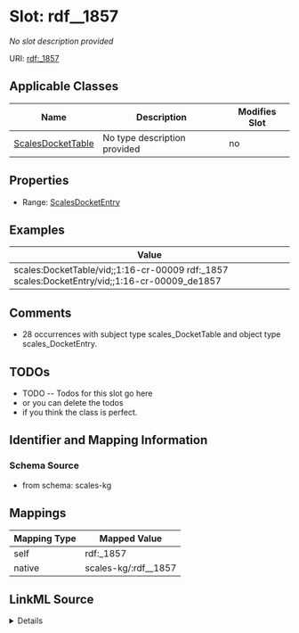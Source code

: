 

# Slot: rdf__1857


_No slot description provided_





URI: [rdf:_1857](http://www.w3.org/1999/02/22-rdf-syntax-ns#_1857)



<!-- no inheritance hierarchy -->





## Applicable Classes

| Name | Description | Modifies Slot |
| --- | --- | --- |
| [ScalesDocketTable](../classes/ScalesDocketTable.md) | No type description provided |  no  |







## Properties

* Range: [ScalesDocketEntry](../classes/ScalesDocketEntry.md)






## Examples

| Value |
| --- |
| scales:DocketTable/vid;;1:16-cr-00009 rdf:_1857 scales:DocketEntry/vid;;1:16-cr-00009_de1857 |

## Comments

* 28 occurrences with subject type scales_DocketTable and object type scales_DocketEntry.

## TODOs

* TODO -- Todos for this slot go here
* or you can delete the todos
* if you think the class is perfect.

## Identifier and Mapping Information







### Schema Source


* from schema: scales-kg




## Mappings

| Mapping Type | Mapped Value |
| ---  | ---  |
| self | rdf:_1857 |
| native | scales-kg/:rdf__1857 |




## LinkML Source

<details>
```yaml
name: rdf__1857
description: No slot description provided
todos:
- TODO -- Todos for this slot go here
- or you can delete the todos
- if you think the class is perfect.
comments:
- 28 occurrences with subject type scales_DocketTable and object type scales_DocketEntry.
examples:
- value: scales:DocketTable/vid;;1:16-cr-00009 rdf:_1857 scales:DocketEntry/vid;;1:16-cr-00009_de1857
from_schema: scales-kg
rank: 1000
slot_uri: rdf:_1857
alias: rdf__1857
domain_of:
- scales_DocketTable
range: scales_DocketEntry

```
</details>